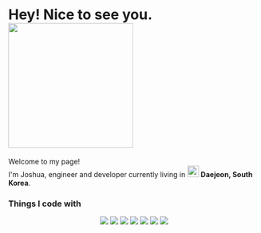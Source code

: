 <h1> Hey! Nice to see you.<img src="https://github.com/mkbang89/mkbang89/assets/137467229/2d87f5e8-2945-4694-bc1d-78db44182fc2" width="250"></h1>
<p>Welcome to my page! </br> I'm Joshua, engineer and developer currently living in <img src="https://github.com/mkbang89/mkbang89/assets/137467229/9fa1bfa4-a15d-4da5-9746-7f13b288ad29" width="23"/> <b>Daejeon, South Korea</b>. </p>
<h3>Things I code with</h3>
<div align=center>
  <img src="https://img.shields.io/badge/Python-3776AB?style=for-the-badge&logo=Python&logoColor=white">
  <img src="https://img.shields.io/badge/GitHub-181717?style=for-the-badge&logo=GitHub&logoColor=white">
  <img src="https://img.shields.io/badge/TensorFlow-FF6F00?style=for-the-badge&logo=TensorFlow&logoColor=white">
  <img src="https://img.shields.io/badge/JavaScript-F7DF1E?style=for-the-badge&logo=JavaScript&logoColor=white">
  <img src="https://img.shields.io/badge/C-A8B9CC?style=for-the-badge&logo=C&logoColor=white">
  <img src="https://img.shields.io/badge/C++-00599C?style=for-the-badge&logo=C++&logoColor=white">
  <img src="https://img.shields.io/badge/Fortran-734F96?style=for-the-badge&logo=Fortran&logoColor=white">  
</div>
